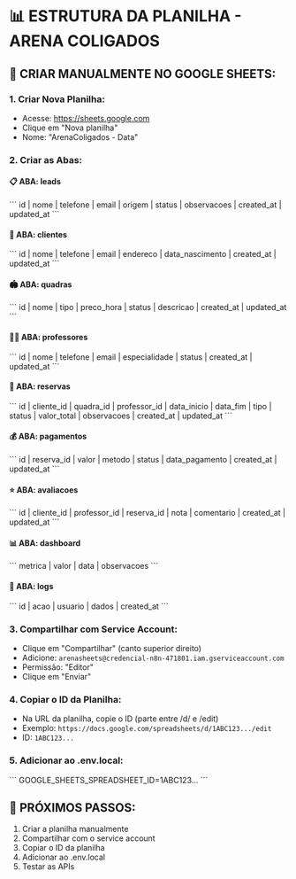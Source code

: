 # 📊 ESTRUTURA DA PLANILHA - ARENA COLIGADOS

## 🎯 **CRIAR MANUALMENTE NO GOOGLE SHEETS:**

### **1. Criar Nova Planilha:**
- Acesse: https://sheets.google.com
- Clique em "Nova planilha"
- Nome: "ArenaColigados - Data"

### **2. Criar as Abas:**

#### **📋 ABA: leads**
\`\`\`
id | nome | telefone | email | origem | status | observacoes | created_at | updated_at
\`\`\`

#### **👥 ABA: clientes**
\`\`\`
id | nome | telefone | email | endereco | data_nascimento | created_at | updated_at
\`\`\`

#### **🏟️ ABA: quadras**
\`\`\`
id | nome | tipo | preco_hora | status | descricao | created_at | updated_at
\`\`\`

#### **👨‍🏫 ABA: professores**
\`\`\`
id | nome | telefone | email | especialidade | status | created_at | updated_at
\`\`\`

#### **📅 ABA: reservas**
\`\`\`
id | cliente_id | quadra_id | professor_id | data_inicio | data_fim | tipo | status | valor_total | observacoes | created_at | updated_at
\`\`\`

#### **💰 ABA: pagamentos**
\`\`\`
id | reserva_id | valor | metodo | status | data_pagamento | created_at | updated_at
\`\`\`

#### **⭐ ABA: avaliacoes**
\`\`\`
id | cliente_id | professor_id | reserva_id | nota | comentario | created_at | updated_at
\`\`\`

#### **📊 ABA: dashboard**
\`\`\`
metrica | valor | data | observacoes
\`\`\`

#### **📝 ABA: logs**
\`\`\`
id | acao | usuario | dados | created_at
\`\`\`

### **3. Compartilhar com Service Account:**
- Clique em "Compartilhar" (canto superior direito)
- Adicione: `arenasheets@credencial-n8n-471801.iam.gserviceaccount.com`
- Permissão: "Editor"
- Clique em "Enviar"

### **4. Copiar o ID da Planilha:**
- Na URL da planilha, copie o ID (parte entre /d/ e /edit)
- Exemplo: `https://docs.google.com/spreadsheets/d/1ABC123.../edit`
- ID: `1ABC123...`

### **5. Adicionar ao .env.local:**
\`\`\`
GOOGLE_SHEETS_SPREADSHEET_ID=1ABC123...
\`\`\`

## 🚀 **PRÓXIMOS PASSOS:**
1. Criar a planilha manualmente
2. Compartilhar com o service account
3. Copiar o ID da planilha
4. Adicionar ao .env.local
5. Testar as APIs
